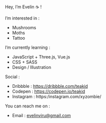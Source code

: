 Hey, I’m Evelin ☕ !
  
I’m interested in :
  - Mushrooms
  - Moths
  - Tattoo

I’m currently learning :
  - JavaScript + Three.js, Vue.js
  - CSS + SASS
  - Design / Illustration

Social :
  - Dribbble : https://dribbble.com/teakid
  - Codepen : https://codepen.io/teakid
  - Instagram : https:/instagram.com/xyzombie/

You can reach me on :
  - Email : evelinviru@gmail.com
